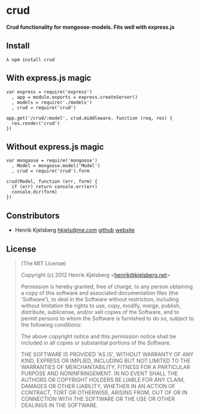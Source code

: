 # crud

__Crud functionality for mongoose-models. Fits well with express.js__


## Install

    λ npm install crud


## With express.js magic

    var express = require('express')
      , app = module.exports = express.createServer()
      , models = require('./models')
      , crud = require('crud')

    app.get('/crud/:model', crud.middleware, function (req, res) {
      res.render('crud')
    })


## Without express.js magic

    var mongoose = require('mongoose')
      , Model = mongoose.model('Model')
      , crud = require('crud').form

    crud(Model, function (err, form) {
      if (err) return console.err(err)
      console.dir(form)
    })


## Constributors

*	Henrik Kjelsberg <hkjels@me.com> 
[github](http://github.com/hkjels/ "Github account")
[website](http://take.no/ "Development blog")


## License

> (The MIT License)
>
> Copyright (c) 2012 Henrik Kjelsberg &lt;henrik@kjelsberg.net&gt;
>
> Permission is hereby granted, free of charge, to any person obtaining
> a copy of this software and associated documentation files (the
> 'Software'), to deal in the Software without restriction, including
> without limitation the rights to use, copy, modify, merge, publish,
> distribute, sublicense, and/or sell copies of the Software, and to
> permit persons to whom the Software is furnished to do so, subject to
> the following conditions:
>
> The above copyright notice and this permission notice shall be
> included in all copies or substantial portions of the Software.
>
> THE SOFTWARE IS PROVIDED 'AS IS', WITHOUT WARRANTY OF ANY KIND,
> EXPRESS OR IMPLIED, INCLUDING BUT NOT LIMITED TO THE WARRANTIES OF
> MERCHANTABILITY, FITNESS FOR A PARTICULAR PURPOSE AND NONINFRINGEMENT.
> IN NO EVENT SHALL THE AUTHORS OR COPYRIGHT HOLDERS BE LIABLE FOR ANY
> CLAIM, DAMAGES OR OTHER LIABILITY, WHETHER IN AN ACTION OF CONTRACT,
> TORT OR OTHERWISE, ARISING FROM, OUT OF OR IN CONNECTION WITH THE
> SOFTWARE OR THE USE OR OTHER DEALINGS IN THE SOFTWARE.
